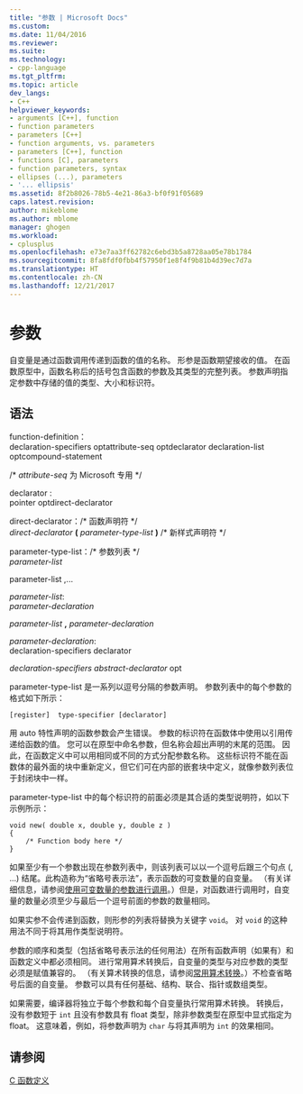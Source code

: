```yaml
---
title: "参数 | Microsoft Docs"
ms.custom: 
ms.date: 11/04/2016
ms.reviewer: 
ms.suite: 
ms.technology:
- cpp-language
ms.tgt_pltfrm: 
ms.topic: article
dev_langs:
- C++
helpviewer_keywords:
- arguments [C++], function
- function parameters
- parameters [C++]
- function arguments, vs. parameters
- parameters [C++], function
- functions [C], parameters
- function parameters, syntax
- ellipses (...), parameters
- '... ellipsis'
ms.assetid: 8f2b8026-78b5-4e21-86a3-bf0f91f05689
caps.latest.revision: 
author: mikeblome
ms.author: mblome
manager: ghogen
ms.workload:
- cplusplus
ms.openlocfilehash: e73e7aa3ff62782c6ebd3b5a8728aa05e78b1784
ms.sourcegitcommit: 8fa8fdf0fbb4f57950f1e8f4f9b81b4d39ec7d7a
ms.translationtype: HT
ms.contentlocale: zh-CN
ms.lasthandoff: 12/21/2017
---
```

# <a name="parameters"></a>参数
自变量是通过函数调用传递到函数的值的名称。 形参是函数期望接收的值。 在函数原型中，函数名称后的括号包含函数的参数及其类型的完整列表。 参数声明指定参数中存储的值的类型、大小和标识符。  
  
## <a name="syntax"></a>语法  
 function-definition：  
 declaration-specifiers optattribute-seq optdeclarator declaration-list optcompound-statement  
  
 /\* *attribute-seq* 为 Microsoft 专用 */  
  
 declarator :  
 pointer optdirect-declarator  
  
 direct-declarator：/\* 函数声明符 \*/  
 *direct-declarator*  **(**  *parameter-type-list*  **)** /* 新样式声明符 \*/  
  
 parameter-type-list：/\* 参数列表 \*/  
 *parameter-list*  
  
 parameter-list  ,...  
  
 *parameter-list*:  
 *parameter-declaration*  
  
 *parameter-list*  **,**  *parameter-declaration*  
  
 *parameter-declaration*:  
 declaration-specifiers declarator  
  
 *declaration-specifiers abstract-declarator* opt  
  
 parameter-type-list 是一系列以逗号分隔的参数声明。 参数列表中的每个参数的格式如下所示：  
  
```  
[register]  type-specifier [declarator]   
```  
  
 用 auto 特性声明的函数参数会产生错误。 参数的标识符在函数体中使用以引用传递给函数的值。 您可以在原型中命名参数，但名称会超出声明的末尾的范围。 因此，在函数定义中可以用相同或不同的方式分配参数名称。 这些标识符不能在函数体的最外面的块中重新定义，但它们可在内部的嵌套块中定义，就像参数列表位于封闭块中一样。  
  
 parameter-type-list 中的每个标识符的前面必须是其合适的类型说明符，如以下示例所示：  
  
```  
void new( double x, double y, double z )  
{  
    /* Function body here */  
}  
```  
  
 如果至少有一个参数出现在参数列表中，则该列表可以以一个逗号后跟三个句点 (, ...) 结尾。此构造称为“省略号表示法”，表示函数的可变数量的自变量。 （有关详细信息，请参阅[使用可变数量的参数进行调用](../c-language/calls-with-a-variable-number-of-arguments.md)。）但是，对函数进行调用时，自变量的数量必须至少与最后一个逗号前面的参数的数量相同。  
  
 如果实参不会传递到函数，则形参的列表将替换为关键字 `void`。 对 `void` 的这种用法不同于将其用作类型说明符。  
  
 参数的顺序和类型（包括省略号表示法的任何用法）在所有函数声明（如果有）和函数定义中都必须相同。 进行常用算术转换后，自变量的类型与对应参数的类型必须是赋值兼容的。 （有关算术转换的信息，请参阅[常用算术转换](../c-language/usual-arithmetic-conversions.md)。）不检查省略号后面的自变量。 参数可以具有任何基础、结构、联合、指针或数组类型。  
  
 如果需要，编译器将独立于每个参数和每个自变量执行常用算术转换。 转换后，没有参数短于 `int` 且没有参数具有 float 类型，除非参数类型在原型中显式指定为 float。 这意味着，例如，将参数声明为 `char` 与将其声明为 `int` 的效果相同。  
  
## <a name="see-also"></a>请参阅  
 [C 函数定义](../c-language/c-function-definitions.md)
